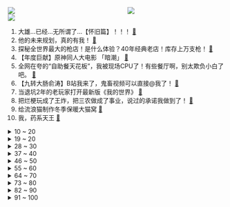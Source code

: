 <div >
	<a style="float:left;width:55%;" href = "https://github.com/anuraghazra/github-readme-stats">
	 <img src = "https://github-readme-stats.vercel.app/api?username=iuuuuuaena&theme=buefy&show_icons=true"/>
	</a>
	<a  style="float:right;width:45%" href = "https://github.com/anuraghazra/github-readme-stats">
	 <img  src="https://github-readme-stats.vercel.app/api/top-langs/?username=anuraghazra&layout=compact"/>
	</a>
	</div>

[![](https://img.shields.io/badge/jxd-@jxdgogogo.xyz-yellowgreen.svg)](https://www.jxdgogogo.xyz)<br>
1. 大雄...已经...无所谓了...【怀旧篇】！！！ [:link:](//www.bilibili.com/video/BV1pe4y1N72K) <br>
2. 他的未来规划，真的有我！ [:link:](//www.bilibili.com/video/BV15j411M7ik) <br>
3. 探秘全世界最大的枪店！是什么体验？40年经典老店！库存上万支枪！ [:link:](//www.bilibili.com/video/BV1w8411G7LW) <br>
4. 【年度巨献】原神同人大电影 「暗潮」 [:link:](//www.bilibili.com/video/BV1hT411d7Fd) <br>
5. 全网在夸的“自助餐天花板”，我被现场CPU了！有些餐厅啊，别太欺负小白了吧。 [:link:](//www.bilibili.com/video/BV1MD4y1N7Cy) <br>
6. 【九转大肠俞涛】B站我来了，鬼畜视频可以直接@我了！ [:link:](//www.bilibili.com/video/BV1bM411e7dJ) <br>
7. 当退坑2年的老玩家打开最新版《我的世界》 [:link:](//www.bilibili.com/video/BV1sD4y1T75A) <br>
8. 把烂梗玩成了王炸，把三农做成了事业，说过的承诺我做到了！ [:link:](//www.bilibili.com/video/BV17R4y1z7vF) <br>
9. 给流浪猫制作冬季保暖大猫窝 [:link:](//www.bilibili.com/video/BV1KR4y1z7Ta) <br>
10. 我，药系天王 [:link:](//www.bilibili.com/video/BV1FA411k7Vk) <br>
<details>
<summary>10 ~ 20</summary>

11. 不同类型的人表白被拒后的不同回复 [:link:](//www.bilibili.com/video/BV1hy4y1D734) <br>
12. 评分6.1！彻底坠毁！德凯奥特曼完结吐槽 [:link:](//www.bilibili.com/video/BV1CR4y1z7Ae) <br>
13. 公开呼吁取关？！一条视频席卷全国，衣戈猜想走红真的是偶然吗？ [:link:](//www.bilibili.com/video/BV1WD4y1N7jJ) <br>
14. 不去东北，我说不出这些话…. [:link:](//www.bilibili.com/video/BV1Dx4y1j76a) <br>
15. 1分钟速通满江红 [:link:](//www.bilibili.com/video/BV11x4y1j7Sq) <br>
16. 别有洞天 [:link:](//www.bilibili.com/video/BV1fj411T7Kq) <br>
17. 史上最离谱教室！！只教学校不教的东西！！ [:link:](//www.bilibili.com/video/BV1ry4y1D7FQ) <br>
18. BSS (SEVENTEEN) 'Fighting (Feat. Lee Young Ji)' Official MV [:link:](//www.bilibili.com/video/BV1yx4y157Sc) <br>
19. 海绵宝宝你怎么了！海绵宝宝：宇宙摇摆 [:link:](//www.bilibili.com/video/BV1Bv4y1t7nu) <br>
</details>
<details>
<summary>19 ~ 20</summary>

20. 无厘头西游《车迟国斗法》中 [:link:](//www.bilibili.com/video/BV1nj411M7ns) <br>
21. 课 堂 请 勿 对 对 子【大肠篇】！！！ [:link:](//www.bilibili.com/video/BV1Fx4y177Lo) <br>
22. 心痛！一口￥70，黑珍珠三钻也不能这么贵啊！【凭啥这么贵ep52-甬府】 [:link:](//www.bilibili.com/video/BV12d4y1n7Sr) <br>
23. 学姐让你晚上来，你就得来 [:link:](//www.bilibili.com/video/BV1NG4y1T7Mu) <br>
24. 2小时20分，俯卧撑3200个！ [:link:](//www.bilibili.com/video/BV1vA411z7bk) <br>
25. 100元在冰岛超市能买什么？鲸鱼肉！鲨鱼！海豹这里竟然都有卖！ [:link:](//www.bilibili.com/video/BV1md4y1n7VV) <br>
26. 【海灯节实况完结】堂主，我举报，海灯节你员工在偷懒【胡桃】【原神】【4K 60】 [:link:](//www.bilibili.com/video/BV1h24y1B7JK) <br>
27. 3000块钱没了！进来看个乐吧 [:link:](//www.bilibili.com/video/BV1a84y157Td) <br>
28. 情敌是手办？王子：我不爱美女，唯爱手办！《叶卡捷琳娜》P2 [:link:](//www.bilibili.com/video/BV1Fj411M79v) <br>
</details>
<details>
<summary>28 ~ 30</summary>

29. 新家落成 我的世界永恒的MC生存 二周目EP12 [:link:](//www.bilibili.com/video/BV1zA411z7YS) <br>
30. 真有人为了出云堇cos，去练耍花枪？ [:link:](//www.bilibili.com/video/BV1hx4y1E7B4) <br>
31. 今天给全校孩子煮鸡蛋 早餐吃得好 才能长高高身体棒 看到班上好几个孩子自己不舍得吃还要留给弟弟妹妹吃的时候 满满的心疼与感动.. [:link:](//www.bilibili.com/video/BV12T411d71H) <br>
32. 「代号诡秘」赞 美 愚 者 ——《诡秘之主》游戏化PV首曝 [:link:](//www.bilibili.com/video/BV16d4y1p7vu) <br>
33. 安欣霸凌高启强 [:link:](//www.bilibili.com/video/BV1by4y1D7ht) <br>
34. 众人眼中的安欣 [:link:](//www.bilibili.com/video/BV1Nj411M7ww) <br>
35. 一百万粉感谢！+我从小到大的环境展示（+画画的变化） [:link:](//www.bilibili.com/video/BV1my4y1X7tN) <br>
36. 【STN快报第七季03】科乐美直言将会剽窃玩家创意 [:link:](//www.bilibili.com/video/BV1Rd4y1n7rE) <br>
37. 【周深×流浪地球2】《人是_》live首唱一开口就是5D感，太震撼了！ [:link:](//www.bilibili.com/video/BV1sy4y1D7fK) <br>
</details>
<details>
<summary>37 ~ 40</summary>

38. 一言难尽，有时候都不敢承认我们是救助的，得偷偷救 [:link:](//www.bilibili.com/video/BV1qM411i7D2) <br>
39. 年兽：你管这叫烟花？？？ [:link:](//www.bilibili.com/video/BV19v4y1t7Cg) <br>
40. 你看过这些动画片吗？这是一个完整的童年！ [:link:](//www.bilibili.com/video/BV1TD4y1N7Ni) <br>
41. 蛋黄派尿酸太低了，带他去海鲜市场，买几只大螃蟹补补身体 [:link:](//www.bilibili.com/video/BV1EY411D7Mg) <br>
42. 这是什么离谱的操作啊！！2 [:link:](//www.bilibili.com/video/BV1p24y1B7gV) <br>
43. 写不完了，开摆！ [:link:](//www.bilibili.com/video/BV17Y411D7xn) <br>
44. 看完流浪地球2，我整个人都不对劲了 [:link:](//www.bilibili.com/video/BV1ax4y1E7Ku) <br>
45. 注意看，这个男人太狠了！仅凭一己之力击垮了日本餐饮业！ [:link:](//www.bilibili.com/video/BV1Gs4y1W7u1) <br>
46. 你女朋友狠起来能有多猛？？ [:link:](//www.bilibili.com/video/BV1Qx4y1j7Fu) <br>
</details>
<details>
<summary>46 ~ 50</summary>

47. 【战双帕弥什】新版本「浮英枕梦行」PV公开 | 悠山百转，梦醒觉空 [:link:](//www.bilibili.com/video/BV1kA411r7x4) <br>
48. 妈妈一进入我的房间，各种东西就会开始失踪了 [:link:](//www.bilibili.com/video/BV1K8411u7Yv) <br>
49. 开学传奇，世界末日 [:link:](//www.bilibili.com/video/BV18x4y1j7Ew) <br>
50. DNA什么的。。。真的。。。无所谓了 [:link:](//www.bilibili.com/video/BV1rM4y197sk) <br>
51. 耗时7小时，揭秘酒店做的非常好吃的【九转大肠】入嘴瞬间值了！ [:link:](//www.bilibili.com/video/BV1qs4y1W7D5) <br>
52. 【狂飙】可是恨的人没死成，爱的人没可能。 [:link:](//www.bilibili.com/video/BV1j84y1L7yi) <br>
53. 搬新家啦！芬兰一家人体验铜锅涮羊肉全家狂喜！现切肥羊卷吃到撑！自制东北大拉皮绝了！温居派对狂欢爽翻天！ [:link:](//www.bilibili.com/video/BV1aG4y1U7VX) <br>
54. 我爸：怎么还有这么大的猫啊 [:link:](//www.bilibili.com/video/BV1YY411S74s) <br>
55. “大肠…已经…无所谓了…” [:link:](//www.bilibili.com/video/BV19R4y1B72L) <br>
</details>
<details>
<summary>55 ~ 60</summary>

56. 当我打游戏，混进了全是妹子的房间…… [:link:](//www.bilibili.com/video/BV1zD4y1T7Ag) <br>
57. 第一次玩原神，请问公子是这么打的吗 [:link:](//www.bilibili.com/video/BV1Wy4y1D7g8) <br>
58. 到底谁才是卧底？ [:link:](//www.bilibili.com/video/BV1c841137CU) <br>
59. 扒了狂飙大嫂的健身计划，她是真懂训练！ [:link:](//www.bilibili.com/video/BV1cd4y1n7X2) <br>
60. 啊？3.0 [:link:](//www.bilibili.com/video/BV1k24y1B73G) <br>
61. 九转大肠在这里只配叫做弟弟 [:link:](//www.bilibili.com/video/BV1R8411g7JX) <br>
62. 无敌 の 涂改带 [:link:](//www.bilibili.com/video/BV1zT411d7KU) <br>
63. 现实比游戏的真实背景更加可怕！〖游戏不止〗 [:link:](//www.bilibili.com/video/BV1jT411d7D8) <br>
64. Cookies｜超高难度～国风剪纸兔切片饼干！详细教程！ [:link:](//www.bilibili.com/video/BV1je4y1N71S) <br>
</details>
<details>
<summary>64 ~ 70</summary>

65. 【TF家族】2023新年音乐会《瞬间》（制作篇全记录）中 [:link:](//www.bilibili.com/video/BV1eA41167N3) <br>
66. 血条都没了，这才是真正的极限反杀！ [:link:](//www.bilibili.com/video/BV13A411k7ei) <br>
67. 满级高启强屠杀新手村 [:link:](//www.bilibili.com/video/BV1vd4y1n7c6) <br>
68. 伤 敌 一 千，自 损 一 千 [:link:](//www.bilibili.com/video/BV1ke4y1A7BC) <br>
69. 【low君】《老戏骨盘点》：人均演技教科书，比演技更值得尊敬的是他们对戏的态度！ [:link:](//www.bilibili.com/video/BV1pe4y1N74C) <br>
70. 大肠...已经...无所谓了...《最 骚 营 销 号 47》 [:link:](//www.bilibili.com/video/BV1ky4y1X7Vv) <br>
71. 男主性格大搜罗！浅谈动漫中最具代表性的那些男主性格！ [:link:](//www.bilibili.com/video/BV1cY411D7QD) <br>
72. 汤姆配音大赛第一名 [:link:](//www.bilibili.com/video/BV1984y157NZ) <br>
73. 清 肠 老 兵 [:link:](//www.bilibili.com/video/BV1oG4y1S7Hy) <br>
</details>
<details>
<summary>73 ~ 80</summary>

74. 夜晚挑战放着恐怖音乐去烂尾楼 [:link:](//www.bilibili.com/video/BV1tG4y1U7UZ) <br>
75. 梁龙《达拉崩吧》（东北妖娆巨龙版） [:link:](//www.bilibili.com/video/BV1hv4y1t7SD) <br>
76. 群  冰  (群青) [:link:](//www.bilibili.com/video/BV1HY411D7Cz) <br>
77. 当我希望爷爷穿的时尚点 [:link:](//www.bilibili.com/video/BV1BM411e7SV) <br>
78. 有这样的老婆，我能吹一辈子！ [:link:](//www.bilibili.com/video/BV1Ry4y1D7HV) <br>
79. 30岁硕士攒100w吃息退休实践，新年开门红200w不是梦 [:link:](//www.bilibili.com/video/BV1fT411X7PD) <br>
80. 【全球首通】韩国人做的自制谱 中国人也能第一时间拿下 [:link:](//www.bilibili.com/video/BV1184y1V7q8) <br>
81. 捡到流浪小土狗的全过程 [:link:](//www.bilibili.com/video/BV1By4y1D7YM) <br>
82. 【魔圆】“ 魔女的舞步 ” [:link:](//www.bilibili.com/video/BV1qx4y1j7B5) <br>
</details>
<details>
<summary>82 ~ 90</summary>

83. 此乃坤拳，乾坤镜方可修成，我以致乾坤镜九星巅峰，颤抖吧ikun们 [:link:](//www.bilibili.com/video/BV1Wx4y1j7tA) <br>
84. 給大家介紹一個小店。 [:link:](//www.bilibili.com/video/BV1cY411D78N) <br>
85. 在法国捡垃圾吃，饺子捡一大盒，丢弃菠萝烤披萨真香 [:link:](//www.bilibili.com/video/BV1zj411T7Qr) <br>
86. 我将数十张试卷拼接成了一张试卷 [:link:](//www.bilibili.com/video/BV1wR4y1z7Xk) <br>
87. 教室深情翻唱：赵雷《我记得》（45秒后夺走你的三连） [:link:](//www.bilibili.com/video/BV1Cs4y1W7o9) <br>
88. 熟知天下梗  开学自然神！！！ [:link:](//www.bilibili.com/video/BV1fM411i7h7) <br>
89. 当妈妈体验我极度懒惰的一天，她疯了… [:link:](//www.bilibili.com/video/BV19d4y1n7V2) <br>
90. 故 意 找 茬 [:link:](//www.bilibili.com/video/BV1vM411e7XP) <br>
91. 嘿Siri，你认识Moss吗 [:link:](//www.bilibili.com/video/BV1r84y1V78T) <br>
</details>
<details>
<summary>91 ~ 100</summary>

92. 十分钟，完成一条灵动的尾巴 [:link:](//www.bilibili.com/video/BV1yx4y1j7LU) <br>
93. 当你突然被缩小了「999倍」？！蚂蚁和你一样大！！！ [:link:](//www.bilibili.com/video/BV15M4y1X75d) <br>
94. 看完视频，零基础也能发一篇二区SCI [:link:](//www.bilibili.com/video/BV1bx4y1j7Sd) <br>
95. 我去！我的工友是初音未来 [:link:](//www.bilibili.com/video/BV1jD4y1T7Xj) <br>
96. 最惨烈的坦克互轰！ [:link:](//www.bilibili.com/video/BV1EG4y1u7my) <br>
97. 都什么年代了还在看传统狂飙？！ [:link:](//www.bilibili.com/video/BV1NT411d7Lu) <br>
98. 对比前两年真的没变化...#典典的卑微生活 [:link:](//www.bilibili.com/video/BV1xM411e7Hk) <br>
99. 【半佛】小天才过时了，老天才电话手表即将打穿市场。 [:link:](//www.bilibili.com/video/BV19x4y1j7vx) <br>
100. 宁波428日料自助餐，给后厨吃懵了，用海胆给我们上了一课！ [:link:](//www.bilibili.com/video/BV1ns4y1W72m) <br>
</details>
